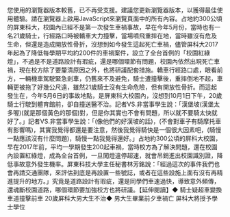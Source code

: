 您使用的瀏覽器版本較舊，已不再受支援。建議您更新瀏覽器版本，以獲得最佳使用體驗。請在瀏覽器上啟用JavaScript來瀏覽頁面中的所有內容。占地約300公頃的屏東科大，校園內已經不是第一次發生車禍事故，早在今年5月份，當時也有一名21歲騎士，行經路口時被轎車大力撞擊，當場噴飛重摔在地，當時雖沒有危及生命，但還是造成開放性骨折，沒想到如今發生這起死亡車禍，儘管屏科大2017年起為了降低每學期平均約200件的車禍案件，設立了全台首例的「校園紅綠燈」，不過是不是道路設計有瑕疵，還是哪個環節有問題，校園內依然出現死亡車禍，現在校方除了要釐清原因之外，也將研議配套措施。轎車行經路口處，眼看前方，一輛機車駕駛緊急剎車，仍舊來不及避免，騎士遭撞擊後，重摔倒地不起，車輛更被拖了好幾公尺遠，雖然21歲騎士沒有生命危險，但有開放性骨折。而這起發生在，今年5月6日的事故地點，是屏東科大校園內，沒想到10月1日下午，20歲騎士行駛到體育館前，卻自撞送醫不治。記者VS.非當事學生說：「漢堡坡(漢堡太多喔)(就是那個黃色的那個)對，但是你其實也不會有問題，所以就不要騎太快就好了。」記者VS.非當事學生說：「(像他們的好漢坡的話)，(不會對車子有騎摩托車有影響嗎)，其實我覺得都還是要注意，然後我覺得騎快是一個很大因素吧，(騎慢一點應該沒有什麼問題)，騎慢一點我覺得還好。」占地約300公頃的屏科大校園，早在2017年前，平均一學期發生200起車禍，當時校方為了解決問題，還在校園內設置紅綠燈，成為全台首例，一旦闖燈違停超速，就會吊銷進出校園識別證，降低事故意外發生機率。屏東科技大學主任秘書林芳銘說：「經過這次的事件我們也會再請交通團隊，來評估到底是再設置一些號誌，或者在這些設施上面有沒有再精進提升的地方。」究竟是道路設計有瑕疵，還是同學們車速過快，導致意外頻傳，還魂斷校園道路，哪個環節要加強校方也將研議。【延伸閱讀】◆ 騎士疑超車變換車道撞擊前車 20歲屏科大男大生不治◆ 男大生畢業前夕車禍亡 屏科大將授予學士學位